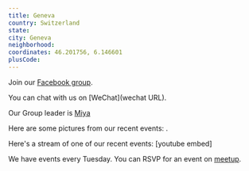 ```yaml
---
title: Geneva
country: Switzerland
state: 
city: Geneva
neighborhood: 
coordinates: 46.201756, 6.146601
plusCode:
---
```

Join our [Facebook group](https://www.facebook.com/groups/free.code.camp.geneva).

You can chat with us on [WeChat](wechat URL).

Our Group leader is [Miya](freecodecamp.org/miya)

Here are some pictures from our recent events:
![]().

Here's a stream of one of our recent events:
[youtube embed]

We have events every Tuesday. You can RSVP for an event on [meetup](meetupurl).
